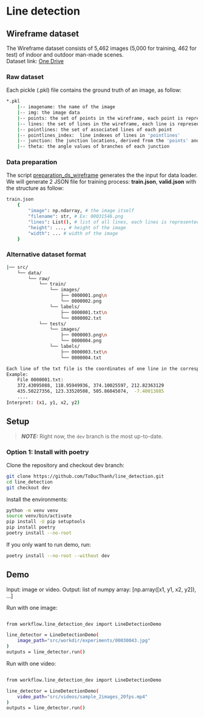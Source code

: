 # Line detection

## Wireframe dataset

The Wireframe dataset consists of 5,462 images (5,000 for training, 462 for test) of indoor and outdoor man-made scenes. \
Dataset link:
[One Drive](https://1drv.ms/u/s!AqQBtmo8Qg_9uHpjzIybaIfyJ-Zf?e=Fofbch)

### Raw dataset

Each pickle (.pkl) file contains the ground truth of an image, as follow:

```bash
*.pkl  
    |-- imagename: the name of the image  
    |-- img: the image data  
    |-- points: the set of points in the wireframe, each point is represented by its (x,y)-coordinates in the image  
    |-- lines: the set of lines in the wireframe, each line is represented by the indices of its two end-points  
    |-- pointlines: the set of associated lines of each point        
    |-- pointlines_index:  line indexes of lines in 'pointlines'  
    |-- junction: the junction locations, derived from the 'points' and 'lines'  
    |-- theta: the angle values of branches of each junction
```

### Data preparation

The script [preparation_ds_wireframe](src/data/preparation_ds_wireframe.py) generates the the input for data loader. \
We will generate 2 JSON file for training process: **train.json**, **valid.json** with the structure as follow:

```bash
train.json 
    {
        "image": np.ndarray, # the image itself
        "filename": str, # Ex: 00031546.png
        "lines": List(), # list of all lines, each lines is represented as [x1, y1, x2, y2]
        "height": ..., # height of the image
        "width": ... # width of the image
    }
```

### Alternative dataset format

```bash
|── src/
    └── data/
        └── raw/
            └── train/
                └── images/
                    ├── 0000001.png\n
                    └── 0000002.png
                └── labels/
                    ├── 0000001.txt\n
                    └── 0000002.txt
            └── tests/
                └── images/
                    ├── 0000003.png\n
                    └── 0000004.png
                └── labels/
                    ├── 0000003.txt\n
                    └── 0000004.txt

Each line of the txt file is the coordinates of one line in the corresponding image.
Example:
    File 0000001.txt:
    372.43095088, 118.95949936, 374.10025597, 212.82363129
    435.50227356, 123.33520508, 505.86045074,  -7.40013885
    ....
Interpret: (x1, y1, x2, y2)
```

## Setup

> **_NOTE:_** Right now, the `dev` branch is the most up-to-date.

### Option 1: Install with poetry

Clone the repository and checkout dev branch:

```bash
git clone https://github.com/ToDucThanh/line_detection.git
cd line_detection
git checkout dev
```

Install the environments:

```bash
python -m venv venv
source venv/bin/activate
pip install -U pip setuptools
pip install poetry
poetry install --no-root
```

If you only want to run demo, run:

```bash
poetry install --no-root --without dev
```

## Demo

Input: image or video.
Output: list of numpy array: [np.array([x1, y1, x2, y2]), ...]

Run with one image:

```bash

from workflow.line_detection_dev import LineDetectionDemo

line_detector = LineDetectionDemo(
    image_path="src/workdir/experiments/00030043.jpg"
)
outputs = line_detector.run()
```

Run with one video:

```bash

from workflow.line_detection_dev import LineDetectionDemo

line_detector = LineDetectionDemo(
    video_path="src/videos/sample_2images_20fps.mp4"
)
outputs = line_detector.run()
```

